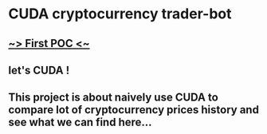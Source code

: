 # CUDA cryptocurrency trader-bot 
## [ \~> First POC <\~](./poc_1) 

## let's CUDA !
## This project is about naively use CUDA to compare lot of cryptocurrency prices history and see what we can find here...
